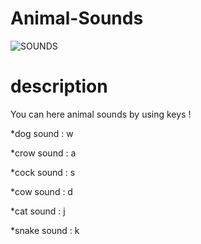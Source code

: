 # Animal-Sounds
![SOUNDS](https://user-images.githubusercontent.com/72811328/116816078-1a46ab00-ab7e-11eb-803c-56ecea7f0379.png)
# description 
You can here animal sounds by using keys !

 *dog sound : w
 
 *crow sound : a
 
 *cock sound : s
 
 *cow sound : d 

 *cat sound : j
 
 *snake sound : k

